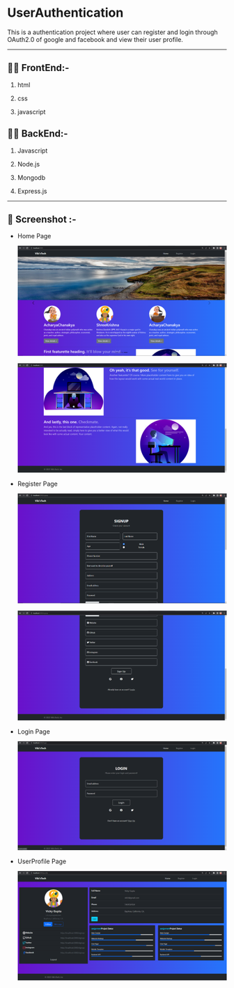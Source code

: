 # UserAuthentication
This is a authentication project where user can register and login through OAuth2.0 of google and facebook and view their user profile.

---

## 👩‍💻 FrontEnd:-
 
  1. html
  
  2. css
  
  3. javascript
 
 ## 👨‍💻 BackEnd:-
   
   1. Javascript
 
   2. Node.js
   
   3. Mongodb

   4. Express.js

---

## 📸 Screenshot :-

* Home Page

    ![HomePage1](/Screenshot/Homepage1.png)

    ![HomePage2](/Screenshot/Homepage2.png)

* Register Page

    ![RegisterPage1](/Screenshot/Registerpage1.png)

    ![RegisterPage2](/Screenshot/Registerpage2.png)

* Login Page

    ![LoginPage](/Screenshot/LoginPage.png)

* UserProfile Page

    ![UserProfilePage](/Screenshot/profilePage.png)
